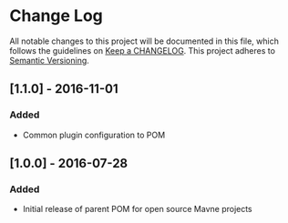 # Change Log
All notable changes to this project will be documented in this file, which follows the guidelines
on [Keep a CHANGELOG](http://keepachangelog.com/). This project adheres to
[Semantic Versioning](http://semver.org/).

## [1.1.0] - 2016-11-01

### Added
 - Common plugin configuration to POM

## [1.0.0] - 2016-07-28

### Added

- Initial release of parent POM for open source Mavne projects
